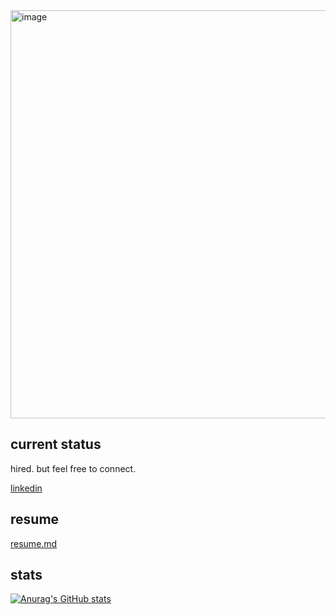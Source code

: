 <img width="653" alt="image" src="https://github.com/user-attachments/assets/fc69b3b6-3bb6-4135-91c5-27ffc57c54cd" />

## current status

hired. but feel free to connect.

[linkedin](https://www.linkedin.com/in/tomo-myrman)

## resume

[resume.md](https://github.com/neontomo/neontomo/blob/main/about/resume.md)

## stats
[![Anurag's GitHub stats](https://github-readme-stats.vercel.app/api/top-langs?username=neontomo&show_icons=true&locale=en&layout=compact)](https://github.com/anuraghazra/github-readme-stats)

